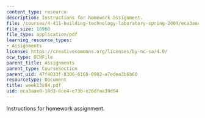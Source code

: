 ```yaml
---
content_type: resource
description: Instructions for homework assignment.
file: /courses/4-411-building-technology-laboratory-spring-2004/eca3aae018d36ce4e73be26dfaa39d04_week13s04.pdf
file_size: 16960
file_type: application/pdf
learning_resource_types:
- Assignments
license: https://creativecommons.org/licenses/by-nc-sa/4.0/
ocw_type: OCWFile
parent_title: Assignments
parent_type: CourseSection
parent_uid: 47f4033f-8306-6168-0902-a7edea3b6b60
resourcetype: Document
title: week13s04.pdf
uid: eca3aae0-18d3-6ce4-e73b-e26dfaa39d04
---
```

Instructions for homework assignment.